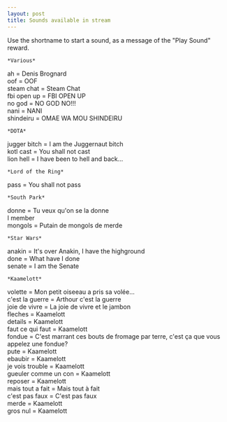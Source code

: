 ```yaml
---
layout: post
title: Sounds available in stream
---
```

Use the shortname to start a sound, as a message of the "Play Sound" reward.

	*Various*  
ah = Denis Brognard  
oof = OOF  
steam chat = Steam Chat  
fbi open up = FBI OPEN UP  
no god = NO GOD NO!!!  
nani = NANI  
shindeiru = OMAE WA MOU SHINDEIRU  

	*DOTA*  
jugger bitch = I am the Juggernaut bitch  
kotl cast = You shall not cast  
lion hell = I have been to hell and back...  

	*Lord of the Ring*  
pass = You shall not pass  

	*South Park*  
donne = Tu veux qu'on se la donne  
I member  
mongols = Putain de mongols de merde  

	*Star Wars*  
anakin = It's over Anakin, I have the highground  
done = What have I done  
senate = I am the Senate  

	*Kaamelott*  
volette = Mon petit oiseeau a pris sa volée...   
c'est la guerre = Arthour c'est la guerre  
joie de vivre = La joie de vivre et le jambon    
fleches = Kaamelott  
details = Kaamelott  
faut ce qui faut = Kaamelott  
fondue = C'est marrant ces bouts de fromage par terre, c'est ça que vous appelez une fondue?  
pute = Kaamelott  
ebaubir = Kaamelott  
je vois trouble = Kaamelott  
gueuler comme un con = Kaamelott  
reposer = Kaamelott  
mais tout a fait = Mais tout à fait    
c'est pas faux = C'est pas faux    
merde = Kaamelott  
gros nul = Kaamelott  
